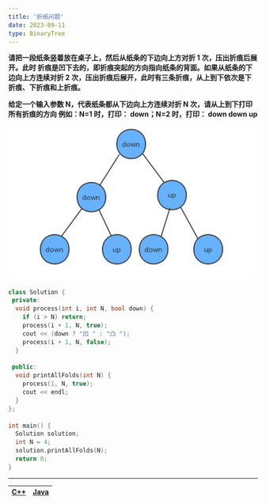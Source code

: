 ```yaml
---
title: '折纸问题'
date: 2023-09-11
type: BinaryTree
---
```


**请把一段纸条竖着放在桌子上，然后从纸条的下边向上方对折 1 次，压出折痕后展开。此时 折痕是凹下去的，即折痕突起的方向指向纸条的背面。如果从纸条的下边向上方连续对折 2 次，压出折痕后展开，此时有三条折痕，从上到下依次是下折痕、下折痕和上折痕。**

**给定一个输入参数 N，代表纸条都从下边向上方连续对折 N 次，请从上到下打印所有折痕的方向 例如：N=1 时，打印： down；N=2 时，打印： down down up**

![二叉树](/public/images/ds/bt/paper-flod.png)

```cpp
class Solution {
 private:
  void process(int i, int N, bool down) {
    if (i > N) return;
    process(i + 1, N, true);
    cout << (down ? "凹 " : "凸 ");
    process(i + 1, N, false);
  }

 public:
  void printAllFolds(int N) {
    process(1, N, true);
    cout << endl;
  }
};

int main() {
  Solution solution;
  int N = 4;
  solution.printAllFolds(N);
  return 0;
}
```

<hr/>

| [C++ ](https://github.com/ZhengKe996/DS/blob/main/src/binary_tree/paper_folding.cpp) | [Java ](https://github.com/ZhengKe996/DS/blob/main/src/binary_tree/paper_folding.java) |
| :----------------------------------------------------------------------------------: | :------------------------------------------------------------------------------------: |
